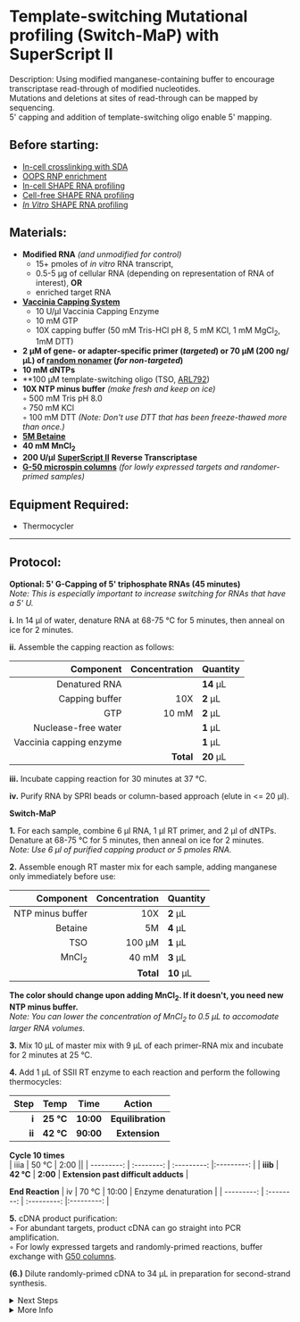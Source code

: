 Template-switching Mutational profiling (Switch-MaP) with SuperScript II
================================================================================
Description: Using modified manganese-containing buffer to encourage transcriptase read-through of modified nucleotides.<br/>
Mutations and deletions at sites of read-through can be mapped by sequencing.<br/>
5' capping and addition of template-switching oligo enable 5' mapping.

Before starting:
--------------------------------------------------------------------------------
* [In-cell crosslinking with SDA](../Chemical-Probing/SDA-Xlinking.md)
* [OOPS RNP enrichment](../Chemical-Probing/OOPS-RNP.md)
* [In-cell SHAPE RNA profiling](../Chemical-Probing/In-Cell-SHAPE.md)
* [Cell-free SHAPE RNA profiling](../Chemical-Probing/Cell-free-SHAPE.md)
* [*In Vitro* SHAPE RNA profiling](../Chemical-Probing/In-Vitro-SHAPE.md)

Materials:
--------------------------------------------------------------------------------
  * **Modified RNA** _(and unmodified for control)_
    * 15+ pmoles of _in vitro_ RNA transcript,
    * 0.5-5 µg of cellular RNA (depending on representation of RNA of interest), **OR**
    * enriched target RNA
  * **[Vaccinia Capping System](https://www.neb.com/en-us/products/m2080-vaccinia-capping-system)**
    * 10 U/µl Vaccinia Capping Enzyme
    * 10 mM GTP
    * 10X capping buffer (50 mM Tris-HCl pH 8, 5 mM KCl, 1 mM MgCl<sub>2</sub>, 1mM DTT)
  * **2 µM of gene- or adapter-specific primer (_targeted_) or 70 µM (200 ng/µL) of [random nonamer](https://www.neb.com/products/s1254-random-primer-9#Product%20Information) (_for non-targeted_)**
  * **10 mM dNTPs**
  * **100 µM template-switching oligo (TSO, [ARL792](../ARL-primers.csv))
  * **10X NTP minus buffer** _(make fresh and keep on ice)_  
    ◦ 500 mM Tris pH 8.0  
    ◦ 750 mM KCl  
    ◦ 100 mM DTT _(Note: Don't use DTT that has been freeze-thawed more than once.)_  
  * [**5M Betaine**](https://www.fishersci.ca/shop/products/betaine-5m-solution-molecular-biology-grade-ultrapure-affymetrix-usb-3/aaj77507ucr)
  * **40 mM MnCl<sub>2</sub>**  
  * **200 U/µl** [**SuperScript II**](https://www.thermofisher.com/order/catalog/product/18064022#/18064022) **Reverse Transcriptase**
  * [**G-50 microspin columns**](https://www.cytivalifesciences.com/en/us/shop/molecular-biology/purification/gel-filtration-columns/illustra-microspin-g-50-columns-p-00056)
 _(for lowly expressed targets and randomer-primed samples)_  
  
Equipment Required:
--------------------------------------------------------------------------------
  * Thermocycler

___
Protocol:
--------------------------------------------------------------------------------

**Optional: 5' G-Capping of 5' triphosphate RNAs (45 minutes)** <br/>
_Note: This is especially important to increase switching for RNAs that have a 5' U._

**i.** In 14 µl of water, denature RNA at 68-75 °C for 5 minutes, then anneal on ice for 2 minutes.

**ii.** Assemble the capping reaction as follows:

  | Component | Concentration | Quantity | 
  | ---------: | ---------: | :---------- |
  | Denatured RNA | | **14**  µL | 
  | Capping buffer| 10X | **2**  µL |
  | GTP | 10 mM | **2**  µL |
  | Nuclease-free water | | **1**  µL |
  | Vaccinia capping enzyme | | **1**  µL |
  || **Total** | **20** µL |

**iii.** Incubate capping reaction for 30 minutes at 37 °C.

**iv.** Purify RNA by SPRI beads or column-based approach (elute in <= 20 µl).

**Switch-MaP** <br/>

**1.** For each sample, combine 6 µl RNA, 1 µl RT primer, and 2 µl of dNTPs. <br/>
Denature at 68-75 °C for 5 minutes, then anneal on ice for 2 minutes. <br/>
_Note: Use 6 µl of purified capping product or 5 pmoles RNA._

**2.** Assemble enough RT master mix for each sample, adding manganese only immediately before use:

  | Component | Concentration | Quantity | 
  | ---------: | ---------: | :---------- |
  | NTP minus buffer | 10X | **2**  µL | 
  | Betaine | 5M | **4**  µL |
  | TSO | 100 µM | **1**  µL |
  | MnCl<sub>2</sub> | 40 mM | **3**  µL |
  || **Total** | **10** µL |
  
  **The color should change upon adding MnCl<sub>2</sub>. If it doesn't, you need new NTP minus buffer.**  
  _Note: You can lower the concentration of MnCl<sub>2</sub> to 0.5 µL to accomodate larger RNA volumes._
  
**3.** Mix 10 µL of master mix with 9 µL of each primer-RNA mix and incubate for 2 minutes at 25 °C. 

**4.** Add 1 µL of SSII RT enzyme to each reaction and perform the following thermocycles:

  | Step | Temp | Time | Action |
  | ---------: | :--------: | :---------: |:---------: |
  | **i** | **25 °C** | **10:00** | **Equilibration** |
  | **ii** | **42 °C** | **90:00** | **Extension** |
  
  **Cycle 10 times**  
  | iiia | 50 °C | 2:00 ||
  | ---------: | :--------: | :---------: |:---------: |
  | **iiib** | **42 °C** | **2:00** | **Extension past difficult adducts** |
 
  **End Reaction** 
  | iv | 70 °C | 10:00 | Enzyme denaturation |
  | ---------: | :--------: | :---------: |:---------: |

**5.** cDNA product purification:  
  ◦ For abundant targets, product cDNA can go straight into PCR amplification.  
  ◦ For lowly expressed targets and randomly-primed reactions, buffer exchange with [G50 columns](../NGS/G-50-microspin.md).

**(6.)** Dilute randomly-primed cDNA to 34 µL in preparation for second-strand synthesis.
  
<!-- The text below creates dropdown lists for links to next steps or hyperlinks -->

<details>
  <summary>Next Steps</summary>
  
</p> <a href="../NGS/Second-Strand-Synthesis.md">
Second-Strand Synthesis</a>

</p> <a href="../NGS/Two-Step-PCR-Library.md">
2-step PCR library generation </a>

</details>

<details>
  <summary>More Info</summary>
  
  <a href="https://doi.org/10.1038/nprot.2015.103">
Original SHAPE-MaP Protocol</a>  

</details>

